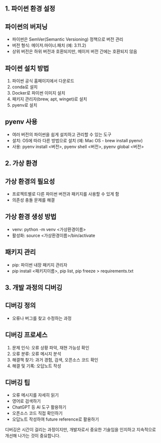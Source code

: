 ## **1. 파이썬 환경 설정**

## **파이썬의 버저닝**

- 파이썬은 SemVer(Semantic Versioning) 정책으로 버전 관리
- 버전 형식: 메이저.마이너.패치 (예: 3.11.2)
- 상위 버전은 하위 버전과 호환되지만, 메이저 버전 간에는 호환되지 않음

## **파이썬 설치 방법**

1. 파이썬 공식 홈페이지에서 다운로드
2. conda로 설치
3. Docker로 파이썬 이미지 설치
4. 패키지 관리자(brew, apt, winget)로 설치
5. pyenv로 설치

## **pyenv 사용**

- 여러 버전의 파이썬을 쉽게 설치하고 관리할 수 있는 도구
- 설치: OS에 따라 다른 방법으로 설치 (예: Mac OS - brew install pyenv)
- 사용: pyenv install <버전>, pyenv shell <버전>, pyenv global <버전>

## **2. 가상 환경**

## **가상 환경의 필요성**

- 프로젝트별로 다른 파이썬 버전과 패키지를 사용할 수 있게 함
- 의존성 충돌 문제를 해결

## **가상 환경 생성 방법**

- venv: python -m venv <가상환경이름>
- 활성화: source <가상환경이름>/bin/activate

## **패키지 관리**

- pip: 파이썬 내장 패키지 관리자
- pip install <패키지이름>, pip list, pip freeze > requirements.txt

## **3. 개발 과정의 디버깅**

## **디버깅 정의**

- 오류나 버그를 찾고 수정하는 과정

## **디버깅 프로세스**

1. 문제 인식: 오류 상황 파악, 재현 가능성 확인
2. 오류 분류: 오류 메시지 분석
3. 해결책 찾기: 과거 경험, 검색, 오픈소스 코드 확인
4. 해결 및 기록: 오답노트 작성

## **디버깅 팁**

- 오류 메시지를 자세히 읽기
- 영어로 검색하기
- ChatGPT 등 AI 도구 활용하기
- 오픈소스 코드 직접 확인하기
- 오답노트 작성하여 future reference로 활용하기

디버깅은 시간이 걸리는 과정이지만, 개발자로서 중요한 기술임을 인지하고 지속적으로 개선해 나가는 것이 중요합니다.
